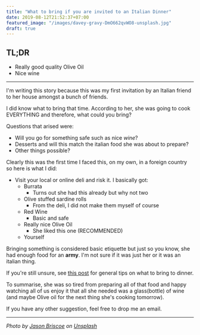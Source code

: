 ```yaml
---
title: "What to bring if you are invited to an Italian Dinner"
date: 2019-08-12T21:52:37+07:00
featured_image: "/images/davey-gravy-DmO662qvWO8-unsplash.jpg"
draft: true
---
```


## TL;DR
* Really good quality Olive Oil
* Nice wine
---

I'm writing this story because this was my first invitation by an Italian friend to her house amongst a bunch of friends.

I did know what to bring that time. According to her, she was going to cook EVERYTHING and therefore, what could you bring?

Questions that arised were:
* Will you go for something safe such as nice *wine*?
* Desserts and will this match the italian food she was about to prepare?
* Other things possible?


Clearly this was the first time I faced this, on my own, in a foreign country so here is what I did:
* Visit your local or online deli and risk it. I basically got:
	* Burrata
		* Turns out she had this already but why not two
	* Olive stuffed sardine rolls
		* From the deli, I did not make them myself of course
	* Red Wine
		* Basic and safe
	* Really nice Olive Oil
		* She liked this one (RECOMMENDED)
	* Yourself

Bringing something is considered basic etiquette but just so you know, she had enough food for an **army**. I'm not sure if it was just her or it was an italian thing.

If you're still unsure, see [this post](https://www.marthastewart.com/7689965/what-guests-should-bring-dinner-party) for general tips on what to bring to dinner.

To summarise, she was so tired from preparing all of that food and happy watching all of us enjoy it that all she needed was a glass(bottle) of wine (and maybe Olive oil for the next thing she's cooking tomorrow).

If you have any other suggestion, feel free to drop me an email.

---
*Photo by [Jason Briscoe](https://unsplash.com/@jsnbrsc?utm_source=unsplash&utm_medium=referral&utm_content=creditCopyText) on [Unsplash](https://unsplash.com/s/photos/italian-dinner?utm_source=unsplash&utm_medium=referral&utm_content=creditCopyText)*